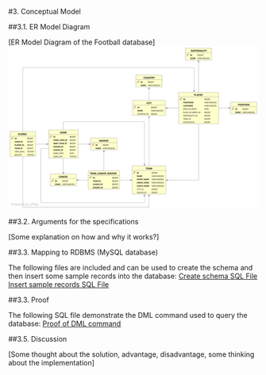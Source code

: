 #3. Conceptual Model

##3.1. ER Model Diagram

[ER Model Diagram of the Football database]
![alt text](https://raw.githubusercontent.com/milkysunshine91/sport_db.Football/master/ER.svg "ER Diagram")

##3.2. Arguments for the specifications

[Some explanation on how and why it works?]

##3.3. Mapping to RDBMS (MySQL database)

The following files are included and can be used to create the schema and then insert some sample records into the database:
[Create schema SQL File](https://raw.githubusercontent.com/milkysunshine91/sport_db.Football/master/create_football.sql)
[Insert sample records SQL File](https://raw.githubusercontent.com/milkysunshine91/sport_db.Football/master/inserts.sql)

##3.3. Proof

The following SQL file demonstrate the DML command used to query the database:
[Proof of DML command](https://raw.githubusercontent.com/milkysunshine91/sport_db.Football/master/select_queries.sql)

##3.5. Discussion

[Some thought about the solution, advantage, disadvantage, some thinking about the implementation]
